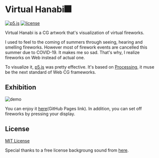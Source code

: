 # Virtual Hanabi🎆

[![p5.js](https://img.shields.io/badge/p5.js-v1.1.9-ff69b4)](https://github.com/processing/p5.js/releases/tag/1.1.9) [![license](https://img.shields.io/github/license/MxShun/virtual-hanabi)](https://github.com/MxShun/virtual-hanabi/blob/master/LICENSE)

Virtual Hanabi is a CG artwork that's visualization of virtual fireworks.

I used to feel to the coming of summers through seeing, hearing and smelling fireworks.
However most of firework events are cancelled this summer due to COVID-19. It makes me so sad.
That's why, I realize fireworks on Web instead of actual one.

To visualize it, [p5.js](https://p5js.org/) was pretty effective. It's based on [Processing](https://processing.org/), it muse be the next standard of Web CG frameworks.


## Exhibition
![demo](https://github.com/MxShun/virtual-hanabi/blob/master/assets/img/demo.gif "Demo")

You can enjoy it [here](https://mxshun.github.io/virtual-hanabi)(GitHub Pages link).
In addition, you can set off fireworks by pressing your display.


## License
[MIT License](https://github.com/MxShun/pomodoro-it/blob/master/LICENSE)

Special thanks to a free license backgroung sound from [here](https://taira-komori.jpn.org/index.html).
